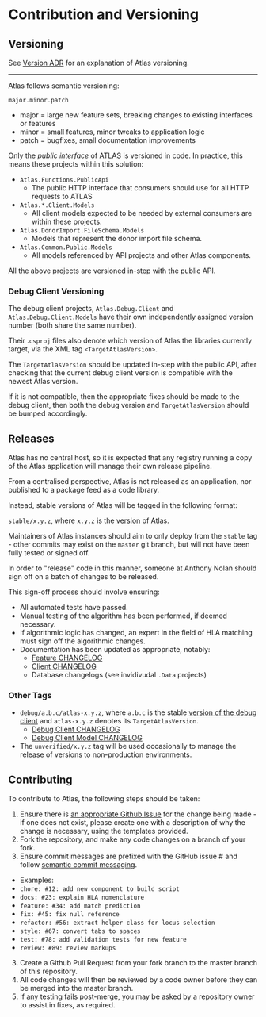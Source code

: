 # Contribution and Versioning

## Versioning

See [Version ADR](ArchitecturalDecisionRecord/Phase2/005-Versioning.md) for an explanation of Atlas versioning.

---

Atlas follows semantic versioning:

`major.minor.patch`

* major = large new feature sets, breaking changes to existing interfaces or features
* minor = small features, minor tweaks to application logic
* patch = bugfixes, small documentation improvements

Only the *public interface* of ATLAS is versioned in code. In practice, this means these projects within this solution:

* `Atlas.Functions.PublicApi`
  * The public HTTP interface that consumers should use for all HTTP requests to ATLAS
* `Atlas.*.Client.Models`
  * All client models expected to be needed by external consumers are within these projects.
* `Atlas.DonorImport.FileSchema.Models`
  * Models that represent the donor import file schema.
* `Atlas.Common.Public.Models`
  * All models referenced by API projects and other Atlas components.

All the above projects are versioned in-step with the public API.

### Debug Client Versioning
The debug client projects, `Atlas.Debug.Client` and `Atlas.Debug.Client.Models` have their own independently assigned version number (both share the same number).

Their .`csproj` files also denote which version of Atlas the libraries currently target, via the XML tag `<TargetAtlasVersion>`.

The `TargetAtlasVersion` should be updated in-step with the public API, after checking that the current debug client version is compatible with the newest Atlas version.

If it is not compatible, then the appropriate fixes should be made to the debug client, then both the debug version and `TargetAtlasVersion` should be bumped accordingly.


## Releases

Atlas has no central host, so it is expected that any registry running a copy of the Atlas application will manage their own release pipeline.

From a centralised perspective, Atlas is not released as an application, nor published to a package feed as a code library.

Instead, stable versions of Atlas will be tagged in the following format:

`stable/x.y.z`, where `x.y.z` is the [version](#versioning) of Atlas.

Maintainers of Atlas instances should aim to only deploy from the `stable` tag - other commits may exist on the `master` git branch, but will not have been fully tested or signed off.

In order to "release" code in this manner, someone at Anthony Nolan should sign off on a batch of changes to be released.

This sign-off process should involve ensuring:

* All automated tests have passed.
* Manual testing of the algorithm has been performed, if deemed necessary.
* If algorithmic logic has changed, an expert in the field of HLA matching must sign off the algorithmic changes.
* Documentation has been updated as appropriate, notably:
    * [Feature CHANGELOG](./Atlas.Functions.PublicApi/CHANGELOG_Atlas.md)
    * [Client CHANGELOG](./Atlas.Client.Models/CHANGELOG_Client.md)
    * Database changelogs (see invidivudal `.Data` projects)

### Other Tags

* `debug/a.b.c/atlas-x.y.z`, where `a.b.c` is the stable [version of the debug client](#debug-client-versioning) and `atlas-x.y.z` denotes its `TargetAtlasVersion`.
    * [Debug Client CHANGELOG](./Atlas.Debug.Client/CHANGELOG_DebugClient.md) 
    * [Debug Client Model CHANGELOG](./Atlas.Debug.Client.Models/CHANGELOG_DebugClientModels.md)   
* The `unverified/x.y.z` tag will be used occasionally to manage the release of versions to non-production environments.


## Contributing

To contribute to Atlas, the following steps should be taken: 

1. Ensure there is [an appropriate Github Issue](https://github.com/Anthony-Nolan/Atlas/issues) for the change being made - if one does not exist, please create one with a description of why the change is necessary, using the templates provided.
2. Fork the repository, and make any code changes on a branch of your fork.
3. Ensure commit messages are prefixed with the GitHub issue # and follow [semantic commit messaging](https://seesparkbox.com/foundry/semantic_commit_messages).
  - Examples:
  - `chore: #12: add new component to build script`
  - `docs: #23: explain HLA nomenclature`
  - `feature: #34: add match prediction`
  - `fix: #45: fix null reference`
  - `refactor: #56: extract helper class for locus selection`
  - `style: #67: convert tabs to spaces`
  - `test: #78: add validation tests for new feature`
  - `review: #89: review markups`
3. Create a Github Pull Request from your fork branch to the master branch of this repository.
4. All code changes will then be reviewed by a code owner before they can be merged into the master branch.
5. If any testing fails post-merge, you may be asked by a repository owner to assist in fixes, as required.  